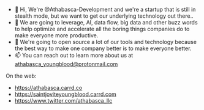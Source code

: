 - 👋 Hi, We're @Athabasca-Development and we're a startup that is still in stealth mode, but we want to get our underlying technology out there..
- 👀 We are going to leverage, AI, data flow, big data and other buzz words to help optimize and accelerate all the boring things companies do to make everyone more productive.
- 🌱 We're going to open source a lot of our tools and technology because the best way to make one company better is to make everyone better.
- 📫 You can reach out to learn more about us at athabasca_youngblood@protonmail.com

On the web:
- https://athabasca.carrd.co
- https://saintjoviteyoungblood.carrd.com
- https://www.twitter.com/athabasca_llc

<!---
Athabasca-Development/Athabasca-Development is a ✨ special ✨ repository because its `README.md` (this file) appears on your GitHub profile.
You can click the Preview link to take a look at your changes.
--->
